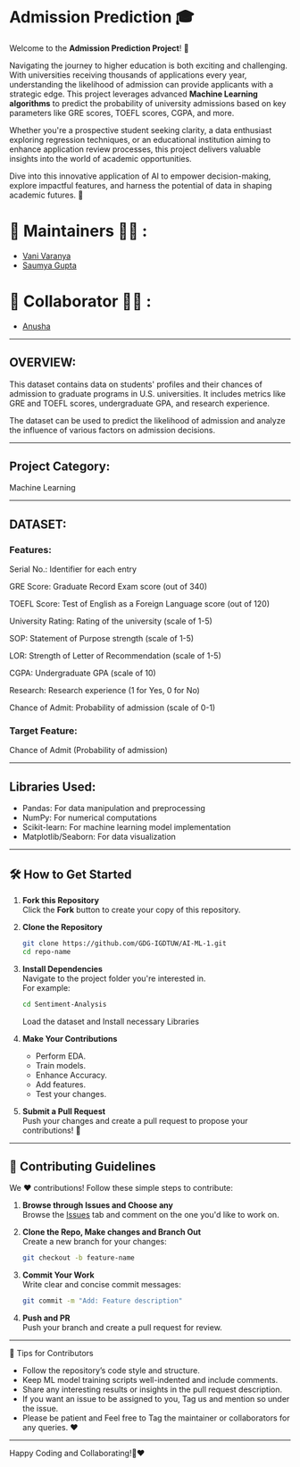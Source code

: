 
# **Admission Prediction** 🎓  

Welcome to the **Admission Prediction Project**! 🌟  

Navigating the journey to higher education is both exciting and challenging. With universities receiving thousands of applications every year, understanding the likelihood of admission can provide applicants with a strategic edge. This project leverages advanced **Machine Learning algorithms** to predict the probability of university admissions based on key parameters like GRE scores, TOEFL scores, CGPA, and more.  

Whether you're a prospective student seeking clarity, a data enthusiast exploring regression techniques, or an educational institution aiming to enhance application review processes, this project delivers valuable insights into the world of academic opportunities.  

Dive into this innovative application of AI to empower decision-making, explore impactful features, and harness the potential of data in shaping academic futures. 🚀  

# 🙌 Maintainers 👩‍💻 :

- [Vani Varanya](https://github.com/vanivaranya)
- [Saumya Gupta](https://github.com/ISaumya1011)

# 🙌 Collaborator 👩‍💻 :

- [Anusha](https://github.com/Anusha5D)

---

## OVERVIEW: 
This dataset contains data on students' profiles and their chances of admission to graduate programs in U.S. universities. It includes metrics like GRE and TOEFL scores, undergraduate GPA, and research experience. 

The dataset can be used to predict the likelihood of admission and analyze the influence of various factors on admission decisions.

---

## Project Category: 
Machine Learning

---

## DATASET:
### Features:
Serial No.: Identifier for each entry

GRE Score: Graduate Record Exam score (out of 340)

TOEFL Score: Test of English as a Foreign Language score (out of 120)

University Rating: Rating of the university (scale of 1-5)

SOP: Statement of Purpose strength (scale of 1-5)

LOR: Strength of Letter of Recommendation (scale of 1-5)

CGPA: Undergraduate GPA (scale of 10)

Research: Research experience (1 for Yes, 0 for No)

Chance of Admit: Probability of admission (scale of 0-1)

### Target Feature:

Chance of Admit (Probability of admission)

---

## Libraries Used:

 - Pandas: For data manipulation and preprocessing
 - NumPy: For numerical computations
 - Scikit-learn: For machine learning model implementation
 - Matplotlib/Seaborn: For data visualization 

---

## 🛠️ How to Get Started  

1. **Fork this Repository**  
   Click the **Fork** button to create your copy of this repository.  

2. **Clone the Repository**  
   ```bash  
   git clone https://github.com/GDG-IGDTUW/AI-ML-1.git  
   cd repo-name  
   ```  

3. **Install Dependencies**  
   Navigate to the project folder you're interested in.  
   For example:  
   ```bash  
   cd Sentiment-Analysis
   ```  
   Load the dataset and Install necessary Libraries

4. **Make Your Contributions**  
   - Perform EDA.
   - Train models.
   - Enhance Accuracy.
   - Add features.  
   - Test your changes.  

5. **Submit a Pull Request**  
   Push your changes and create a pull request to propose your contributions! 🎉  


---

## 🤝 Contributing Guidelines  

We ❤️ contributions! Follow these simple steps to contribute:  

1. **Browse through Issues and Choose any**  
   Browse the [Issues](#) tab and comment on the one you'd like to work on.  

2. **Clone the Repo, Make changes and Branch Out**  
   Create a new branch for your changes:  
   ```bash  
   git checkout -b feature-name  
   ```  

3. **Commit Your Work**  
   Write clear and concise commit messages:  
   ```bash  
   git commit -m "Add: Feature description"  
   ```  

4. **Push and PR**  
   Push your branch and create a pull request for review.  

---

🌟 Tips for Contributors
 - Follow the repository’s code style and structure.
 - Keep ML model training scripts well-indented and include comments.
 - Share any interesting results or insights in the pull request description.
 - If you want an issue to be assigned to you, Tag us and mention so under the issue.
 - Please be patient and Feel free to Tag the maintainer or collaborators for any queries. ❤️

---

Happy Coding and Collaborating!🚀❤️
